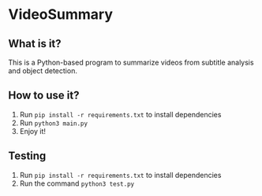 # VideoSummary

## What is it?
This is a Python-based program to summarize videos from subtitle analysis and object detection.

## How to use it?
1. Run `pip install -r requirements.txt` to install dependencies
2. Run `python3 main.py`
3. Enjoy it!

## Testing
1. Run `pip install -r requirements.txt` to install dependencies
2. Run the command `python3 test.py`